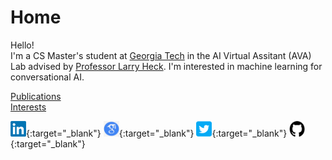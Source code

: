 # Home

Hello!   
I'm a CS Master's student at [Georgia Tech](https://www.scs.gatech.edu/) in the AI Virtual Assitant (AVA) Lab advised by [Professor Larry Heck](https://larryheck.github.io/). I'm interested in machine learning for conversational AI.

[Publications](publications.md)  
[Interests](interests.md)  

[<img src="images/linkedin.png" width="25" height="25"/>](https://www.linkedin.com/in/williamegay){:target="_blank"}
[<img src="images/google_scholar.png" width="25" height="25"/>](https://scholar.google.com/citations?hl=en&user=vBwHaN4AAAAJ#){:target="_blank"}
[<img src="images/twitter.png" width="25" height="25"/>](https://x.com/willistuns){:target="_blank"}
[<img src="images/github.png" width="25" height="25"/>](https://github.com/williamgay25){:target="_blank"}